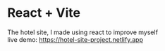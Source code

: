 # React + Vite

The hotel site, I made using react to improve myself
<br/>
live demo: https://hotel-site-project.netlify.app
